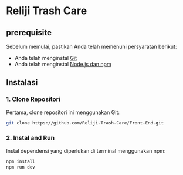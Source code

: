 # Reliji Trash Care

## prerequisite

Sebelum memulai, pastikan Anda telah memenuhi persyaratan berikut:
- Anda telah menginstal [Git](https://git-scm.com/)
- Anda telah menginstal [Node.js dan npm](https://nodejs.org/)

## Instalasi

### 1. Clone Repositori

Pertama, clone repositori ini menggunakan Git:

```bash
git clone https://github.com/Reliji-Trash-Care/Front-End.git
```

### 2. Instal and Run

Instal dependensi yang diperlukan di terminal menggunakan npm:

```bash
npm install
npm run dev
```
